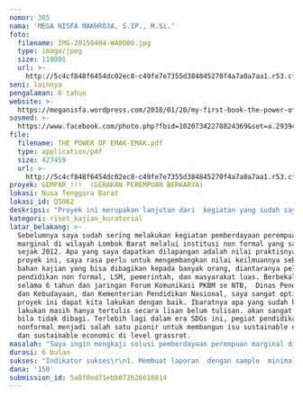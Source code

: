 ```yaml
---
nomor: 305
nama: 'MEGA NISFA MAKHROJA, S.IP., M.Si.'
foto:
  filename: IMG-20150404-WA0000.jpg
  type: image/jpeg
  size: 110801
  url: >-
    http://5c4cf848f6454dc02ec8-c49fe7e7355d384845270f4a7a0a7aa1.r53.cf2.rackcdn.com/1eac689a-d5a1-45e2-8c97-12d30a36d1f3/IMG-20150404-WA0000.jpg
seni: lainnya
pengalaman: 6 tahun
website: >-
  https://meganisfa.wordpress.com/2018/01/20/my-first-book-the-power-of-emak-emak/
sosmed: >-
  https://www.facebook.com/photo.php?fbid=10207342278824369&set=a.2939485015348.2114572.1507833539&type=3&theater
file:
  filename: THE POWER OF EMAK-EMAK.pdf
  type: application/pdf
  size: 427459
  url: >-
    http://5c4cf848f6454dc02ec8-c49fe7e7355d384845270f4a7a0a7aa1.r53.cf2.rackcdn.com/c483133f-330f-474a-912e-bb9e5e82a643/THE%20POWER%20OF%20EMAK-EMAK.pdf
proyek: GEMPAR !!!  (GERAKAN PEREMPUAN BERKARYA)
lokasi: Nusa Tenggara Barat
lokasi_id: Q5062
deskripsi: "Proyek ini merupakan lanjutan dari  kegiatan yang sudah saya lakukan di Pusat Kegiatan Belajar Masyarakat (PKBM) Puncang Hijau tahun 2016-2017. Sebelumnya kami melakukan Program Pelatihan Kecakapan Hidup Perempuan (PKHP) Marginal. Kami memberikan pelatihan keterampilan sebagai upaya untuk keluar dari permasalahan ekonomi. Outputnya adalah mitra binaan berhasil membuat produk makanan khas daerah berbahan dasar Sapi, Jagung, dan Rumput Laut (PIJAR). Gambaran kegiatan sudah saya bukukan pula dalam “The Power of Emak-emak”.\r\nPengembangannya pada proyek ini adalah kajian keilmuan dan  cakupan  wilayah yang lebih luas, yaitu di NTB. Kabupaten Lombok Barat menjadi contoh kasus, bagaimana permasalahan perempuan marginal tidak hanya terhadap akses pendidikan tetapi juga budaya masyarakat sekitar. Keterbatasan akses pendidikan dan kesempatan berwirausaha juga dialami oleh perempuan lain di Nusa Tenggara Barat. Oleh karena itu, saya ingin mengkaji lebih jauh, bagaimana upaya pemberdayaan perempuan marginal di Nusa Tenggara Barat melalui lembaga pendidikan nonformal.  Tentunya terdapat perbedaan latar belakang kebudayaan yang mengakibatkan proses pemberdayaan juga berbeda sehingga outpunya juga berbeda. Output yang ingin saya dapatkan, pertama : memetakan permasalahan perempuan marginal di Nusa Tenggara Barat, kedua : Memetakan hasil produk kerajinan perempuan marginal di Nusa Tenggara Barat, Ketiga : Menyusun rekomendasi terhadap program pemberdayaan perempuan marginal di Nusa Tenggara Barat. "
kategori: riset_kajian_kuratorial
latar_belakang: >-
  Sebelumnya saya sudah sering melakukan kegiatan pemberdayaan perempuan 
  marginal di wilayah Lombok Barat melalui institusi non formal yang saya kelola
  sejak 2012. Apa yang saya dapatkan dilapangan adalah nilai praktisnya. Melalui
  proyek ini, saya rasa perlu untuk mengembangkan nilai keilmuannya sebagai
  bahan kajian yang bisa dibagikan kepada banyak orang, diantaranya pelaku
  pendidikan non formal, LSM, pemerintah, dan masyarakat luas. Berbekal pengalam
  selama 6 tahun dan jaringan Forum Komunikasi PKBM se NTB,  Dinas Pendidikan
  dan Kebudayaan, dan Kementerian Pendidikan Nasional, saya sangat optimis
  proyek ini dapat kita lakukan dengan baik. Ibaratnya apa yang sudah kita
  lakukan masih hanya tertulis secara lisan belum tulisan. akan sangat sayang
  bila tidak dibagi. Terlebih lagi dalam era SDGs ini, pegiat pendidikan
  nonformal menjadi salah satu pionir untuk membangun isu sustainable education
  dan sustainable economic di level grassrot. 
masalah: "Saya ingin mengkaji solusi pemberdayaan perempuan marginal di NTB. Banyak program pemberdayaan yang dilakukan, namun perempuan marginal sebagai obyek kajian merupakan sesuatu yang perlu ditelaan lebih mendalam. Akses pendidikan dan pengaruh sosial budaya sangat menentukan peran perempuan marginal dalam sektor ekonomi. Oleh karena itu, saya harapkan melalui proyek ini saya bisa mendapatkan 3 poin yang ingin saya kaji, \r\n1. Pemetaan masalah yang dihadapi oleh para perempuan marginal\r\n2. Pemetaan produk hasil kerajinan perempuan marginal\r\n3. Rekomendasi kebijakan terhadap kontinyuitas pemberdayaan perempuan marginal"
durasi: 6 bulan
sukses: "Indikator sukses\r\n1. Membuat laporan  dengan sample  minimal 6 dari 9 kabupaten di NTB\r\n2. Melakukan seminar hasil penelitian dan publikasi media\r\n3. Melakukan pameran hasil produk perempuan marginal se NTB"
dana: '150'
submission_id: 5a8f0ed71ebb072626610814
---
```

